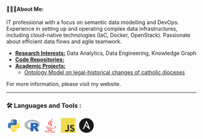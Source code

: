 <h4>👨🏻&zwj;💻About Me:</h4>
<p>IT professional with a focus on semantic data modelling and DevOps. Experience in setting up and operating complex data infrastructures, including cloud-native technologies (IaC, Docker, OpenStack). Passionate about efficient data flows and agile teamwork.</p>
<ul>
<li><strong><u>Research Interests:</u></strong> Data Analytics, Data Engineering, Knowledge Graph </li>
<li><strong><u>Code Repositories:</u></strong>
<ul>

</ul>
<li><strong><u>Academic Projects:</u></strong>
<ul>
<li><a href="https://monsieur-park.github.io/diocesan-ontology/" target="_blank" rel="noopener noreferrer">Ontology Model on legal-historical changes of catholic dioceses</a></li>

</ul>
</li>
</ul>
<p>For more information, please visit my website</a>.</p>

---

### :hammer_and_wrench: Languages and Tools :
<div>
    <img src="https://github.com/devicons/devicon/blob/master/icons/python/python-original.svg" title="Python" alt="Python" width="40" height="40"/>&nbsp;
    <img src="https://github.com/devicons/devicon/blob/master/icons/r/r-original.svg" title="Julia" alt="Julia" width="40" height="40"/>&nbsp;
    <img src="https://github.com/devicons/devicon/blob/master/icons/java/java-plain.svg" title="Julia" alt="Java" width="40" height="40"/>&nbsp;
    <img src="https://github.com/devicons/devicon/blob/master/icons/javascript/javascript-original.svg" title="JavaScript" alt="Matlab" width="40" height="40"/>&nbsp;
    <img src="https://github.com/devicons/devicon/blob/master/icons/ansible/ansible-plain.svg" title="Julia" alt="Ansible" width="40" height="40"/>&nbsp;

</div>
